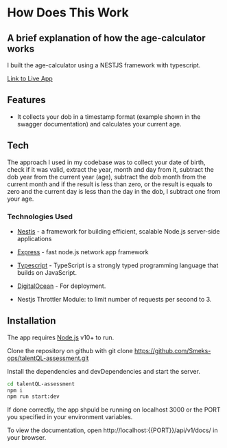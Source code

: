 # How Does This Work
## A brief explanation of how the age-calculator works

I built the age-calculator using a NESTJS framework with typescript.

[Link to Live App](https://octopus-app-eqgz8.ondigitalocean.app/api/v1/docs/)

## Features


-  It collects your dob in a timestamp format (example shown in the swagger documentation) and calculates your current age.
## Tech

The approach I used in my codebase was to collect your date of birth, check if it was valid, extract the year, month and day from it, subtract the dob year from the current year (age),   subtract the dob month from the current month and if the result is less than zero, or the result is equals to zero and the current day is less than the day in the dob, I subtract one from your age.
### Technologies Used


-  [Nestjs](https://docs.nestjs.com/) - a framework for building efficient, scalable Node.js server-side applications

-  [Express](https://expressjs.com/) - fast node.js network app framework 

-  [Typescript](https://www.typescriptlang.org/) - TypeScript is a strongly typed programming language that builds on JavaScript.

-  [DigitalOcean](https://www.digitalocean.com/) - For deployment.

-  Nestjs Throttler Module: to limit number of requests per second to 3.

## Installation

The app requires [Node.js](https://nodejs.org/) v10+ to run.

Clone the repository on github with git clone https://github.com/Smeks-ops/talentQL-assessment.git

Install the dependencies and devDependencies and start the server.

```sh
cd talentQL-assessment
npm i
npm run start:dev
```

If done correctly, the app shpuld be running on localhost 3000 or the PORT you specified in your environment variables.

To view the documentation, open http://localhost:{{PORT}}/api/v1/docs/ in your browser.
